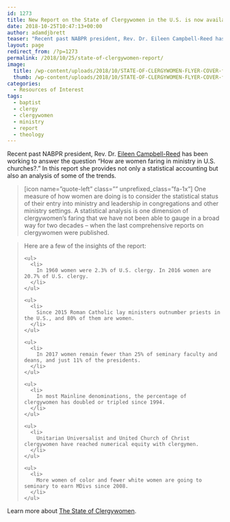 ```yaml
---
id: 1273
title: New Report on the State of Clergywomen in the U.S. is now available 
date: 2018-10-25T10:47:13+00:00
author: adamdjbrett
teaser: "Recent past NABPR president, Rev. Dr. Eileen Campbell-Reed has been working to answer the question &#8220;How are women faring in ministry in U.S. churches?.&#8221; In this report she provides not only a statistical accounting but also an analysis of some of the trends."
layout: page
redirect_from: /?p=1273
permalink: /2018/10/25/state-of-clergywomen-report/
image:
  title: /wp-content/uploads/2018/10/STATE-OF-CLERGYWOMEN-FLYER-COVER-featured-image-768x570.png
  thumb: /wp-content/uploads/2018/10/STATE-OF-CLERGYWOMEN-FLYER-COVER-featured-image-768x570.png
categories:
  - Resources of Interest
tags:
  - baptist
  - clergy
  - clergywomen
  - ministry
  - report
  - theology
---
```

<div>
  <p>
  </p>
</div>

<div>
  Recent past NABPR president, Rev. Dr. <a href="https://eileencampbellreed.org/">Eileen Campbell-Reed</a> has been working to answer the question &#8220;How are women faring in ministry in U.S. churches?.&#8221; In this report she provides not only a statistical accounting but also an analysis of some of the trends.
</div>

<div>
  <blockquote>
    <p>
      [icon name=&#8221;quote-left&#8221; class=&#8221;&#8221; unprefixed_class=&#8221;fa-1x&#8221;] One measure of how women are doing is to consider the statistical status of their entry into ministry and leadership in congregations and other ministry settings. A statistical analysis is one dimension of clergywomen’s faring that we have not been able to gauge in a broad way for two decades – when the last comprehensive reports on clergywomen were published.
    </p>
  </blockquote>
</div>

<div>
  <blockquote>
    <p>
      Here are a few of the insights of the report:
    </p>

    <ul>
      <li>
        In 1960 women were 2.3% of U.S. clergy. In 2016 women are 20.7% of U.S. clergy.
      </li>
    </ul>

    <ul>
      <li>
        Since 2015 Roman Catholic lay ministers outnumber priests in the U.S., and 80% of them are women.
      </li>
    </ul>

    <ul>
      <li>
        In 2017 women remain fewer than 25% of seminary faculty and deans, and just 11% of the presidents.
      </li>
    </ul>

    <ul>
      <li>
        In most Mainline denominations, the percentage of clergywomen has doubled or tripled since 1994.
      </li>
    </ul>

    <ul>
      <li>
        Unitarian Universalist and United Church of Christ clergywomen have reached numerical equity with clergymen.
      </li>
    </ul>

    <ul>
      <li>
        More women of color and fewer white women are going to seminary to earn MDivs since 2008.
      </li>
    </ul>
  </blockquote>
</div>

<div>
  Learn more about <a href="https://eileencampbellreed.org/blog/state-of-clergy/">The State of Clergywomen</a>.
</div>
